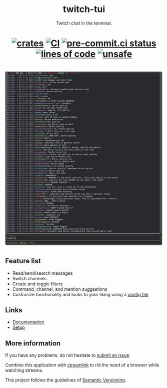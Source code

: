 <h1 align="center">twitch-tui</h1>

<p align="center">Twitch chat in the terminal.</p>

<h1 align="center">

[![crates][s1]][l1] [![CI][s2]][l2] [![pre-commit.ci status][s3]][l3] [![lines of code][s4]][l4] [![unsafe][s5]][l5]

</h1>

[s1]: https://img.shields.io/crates/v/twitch-tui.svg
[l1]: https://crates.io/crates/twitch-tui
[s2]: https://github.com/Xithrius/twitch-tui/actions/workflows/ci.yml/badge.svg
[l2]: https://github.com/Xithrius/twitch-tui/actions/workflows/ci.yml
[s3]: https://results.pre-commit.ci/badge/github/Xithrius/twitch-tui/main.svg
[l3]: https://results.pre-commit.ci/latest/github/Xithrius/twitch-tui/main
[s4]: https://tokei.rs/b1/github/Xithrius/twitch-tui?category=code
[l4]: https://github.com/Xithrius/twitch-tui
[s5]: https://img.shields.io/badge/unsafe-forbidden-success.svg
[l5]: https://github.com/rust-secure-code/safety-dance/

<h1 align="center">
<img src="assets/preview.png" />
</h1>

## Feature list

- Read/send/search messages
- Switch channels
- Create and toggle filters
- Command, channel, and mention suggestions
- Customize functionality and looks to your liking using a [config file](https://github.com/Xithrius/twitch-tui/blob/main/default-config.toml)

## Links

- [Documentation](https://xithrius.github.io/twitch-tui/)
- [Setup](https://xithrius.github.io/twitch-tui/guide/installation)

## More information

If you have any problems, do not hesitate to [submit an issue](https://github.com/Xithrius/twitch-tui/issues/new/choose).

Combine this application with [streamlink](https://github.com/streamlink/streamlink) to rid the need of a browser while watching streams.

This project follows the guidelines of [Semantic Versioning](https://semver.org/).
